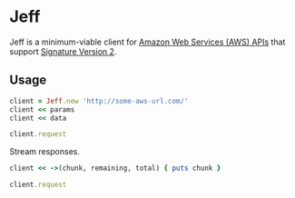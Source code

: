# Jeff

Jeff is a minimum-viable client for [Amazon Web Services (AWS) APIs][aws] that
support [Signature Version 2][sign].

## Usage

```ruby
client = Jeff.new 'http://some-aws-url.com/'
client << params
client << data

client.request
```

Stream responses.

```ruby
client << ->(chunk, remaining, total) { puts chunk }

client.request
```

[aws]: http://aws.amazon.com/
[sign]: http://docs.amazonwebservices.com/general/latest/gr/signature-version-2.html
